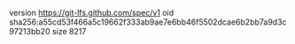 version https://git-lfs.github.com/spec/v1
oid sha256:a55cd53f466a5c19662f333ab9ae7e6bb46f5502dcae6b2bb7a9d3c97213bb20
size 8217
